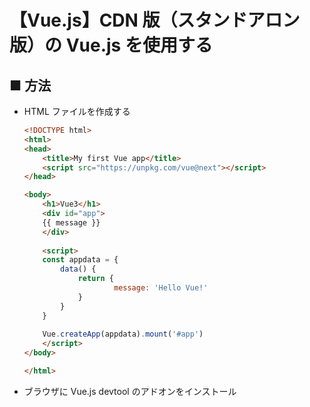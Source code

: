 # 【Vue.js】CDN 版（スタンドアロン版）の Vue.js を使用する

## ■ 方法

- HTML ファイルを作成する
	```html
	<!DOCTYPE html>
	<html>
	<head>
		<title>My first Vue app</title>
		<script src="https://unpkg.com/vue@next"></script>
	</head>

	<body>
		<h1>Vue3</h1>
		<div id="app">
		{{ message }}
		</div>
		
		<script>
		const appdata = {
			data() {
				return {
						message: 'Hello Vue!'
				}
			}
		}
		
		Vue.createApp(appdata).mount('#app')
		</script>
	</body>

	</html>
	```

- ブラウザに Vue.js devtool のアドオンをインストール